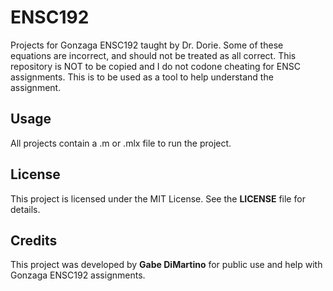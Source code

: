 # ENSC192

Projects for Gonzaga ENSC192 taught by Dr. Dorie. Some of these equations are incorrect, and should not be treated as all correct. This repository is NOT to be copied and I do not codone cheating for ENSC assignments. This is to be used as a tool to help understand the assignment.

## Usage

All projects contain a .m or .mlx file to run the project.

## License

This project is licensed under the MIT License. See the **LICENSE** file for details.

## Credits

This project was developed by **Gabe DiMartino** for public use and help with Gonzaga ENSC192 assignments.
